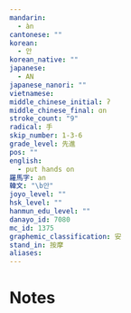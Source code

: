 ```yaml
---
mandarin:
  - àn
cantonese: ""
korean:
  - 안
korean_native: ""
japanese:
  - AN
japanese_nanori: ""
vietnamese:
middle_chinese_initial: ʔ
middle_chinese_final: ɑn
stroke_count: "9"
radical: 手
skip_number: 1-3-6
grade_level: 先進
pos: ""
english:
  - put hands on
羅馬字: an
韓文: "\b안"
joyo_level: ""
hsk_level: ""
hanmun_edu_level: ""
danayo_id: 7080
mc_id: 1375
graphemic_classification: 安
stand_in: 按摩
aliases:
---
```


# Notes
